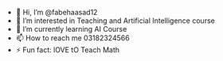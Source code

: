 - 👋 Hi, I’m @fabehaasad12
- 👀 I’m interested in Teaching and Artificial Intelligence course 
- 🌱 I’m currently learning AI Course
- 📫 How to reach me 03182324566
- ⚡ Fun fact: lOVE tO Teach Math

<!---
fabehaasad12/fabehaasad12 is a ✨ special ✨ repository because its `README.md` (this file) appears on your GitHub profile.
You can click the Preview link to take a look at your changes.
--->
